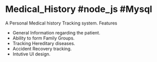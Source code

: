 # Medical_History #node_js #Mysql
A Personal Medical history Tracking system.
Features
- General Information regarding the patient. 
- Ability to form Family Groups.
- Tracking Hereditary diseases.
- Accident Recovery tracking.
- Intutive UI design.
